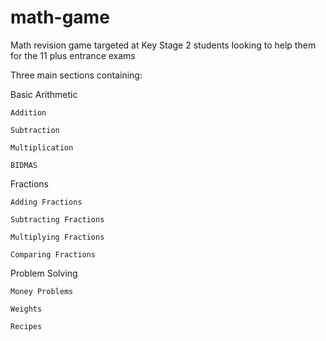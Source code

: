 # math-game
Math revision game targeted at Key Stage 2 students looking to help them for the 11 plus entrance exams

Three main sections containing:

  Basic Arithmetic
  
    Addition
    
    Subtraction
    
    Multiplication
    
    BIDMAS
    
  Fractions
  
    Adding Fractions
    
    Subtracting Fractions
    
    Multiplying Fractions
    
    Comparing Fractions
    
  Problem Solving
  
    Money Problems
    
    Weights
    
    Recipes
    
